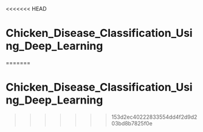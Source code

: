 <<<<<<< HEAD
# Chicken_Disease_Classification_Using_Deep_Learning
=======

# Chicken_Disease_Classification_Using_Deep_Learning

>>>>>>> 153d2ec40222833554dd4f2d9d203bd8b7825f0e
